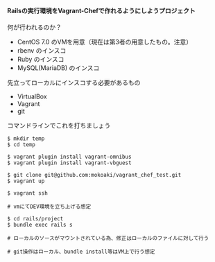 #### Railsの実行環境をVagrant-Chefで作れるようにしようプロジェクト

何が行われるのか？
- CentOS 7.0 のVMを用意（現在は第3者の用意したもの。注意）
- rbenv のインスコ
- Ruby のインスコ
- MySQL(MariaDB) のインスコ

先立ってローカルにインスコする必要があるもの
- VirtualBox
- Vagrant
- git

コマンドラインでこれを打ちましょう
```
$ mkdir temp
$ cd temp

$ vagrant plugin install vagrant-omnibus  
$ vagrant plugin install vagrant-vbguest  

$ git clone git@github.com:mokoaki/vagrant_chef_test.git
$ vagrant up
```

```
$ vagrant ssh

# vmにてDEV環境を立ち上げる想定

$ cd rails/project
$ bundle exec rails s

# ローカルのソースがマウントされている為、修正はローカルのファイルに対して行う

# git操作はローカル、bundle install等はVM上で行う想定
```
